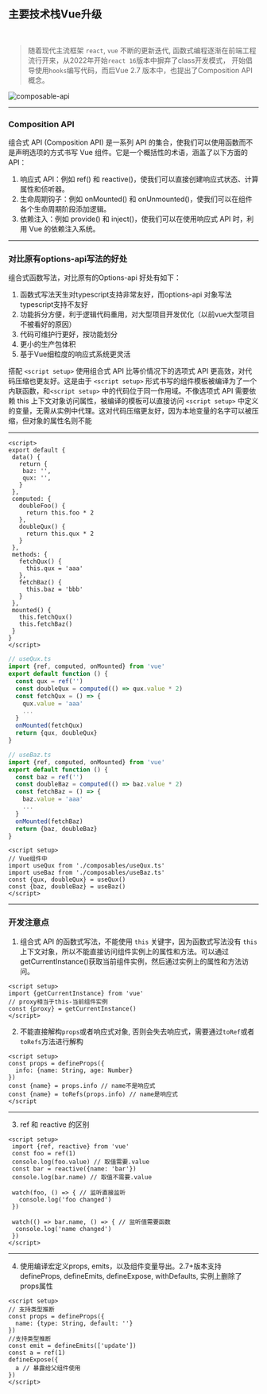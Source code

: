 ## <logos-vue v-motion :initial="{opacity: 0, y: 100}" :enter="{opacity: 1, y: 0, scale: 1}" class="rotate"/> 主要技术栈Vue升级


<br /> 

> 随着现代主流框架 `react`, `vue` 不断的更新迭代,  函数式编程逐渐在前端工程流行开来，从2022年开始`react 16`版本中摒弃了class开发模式， 开始倡导使用`hooks`编写代码，而后Vue 2.7 版本中，也提出了Composition API概念。

<div class="flex align-center justify-center">
  <img src="/assets/images/composable-api.jpg" class="w-70%" alt="composable-api" />
</div>



--- 

### Composition API

组合式 API (Composition API) 是一系列 API 的集合，使我们可以使用函数而不是声明选项的方式书写 Vue 组件。它是一个概括性的术语，涵盖了以下方面的 API：

1. 响应式 API：例如 ref() 和 reactive()，使我们可以直接创建响应式状态、计算属性和侦听器。
2. 生命周期钩子：例如 onMounted() 和 onUnmounted()，使我们可以在组件各个生命周期阶段添加逻辑。
3. 依赖注入：例如 provide() 和 inject()，使我们可以在使用响应式 API 时，利用 Vue 的依赖注入系统。

---

### 对比原有options-api写法的好处

组合式函数写法，对比原有的Options-api 好处有如下：

1. 函数式写法天生对typescript支持非常友好，而options-api 对象写法typescript支持不友好
2. 功能拆分方便，利于逻辑代码重用，对大型项目开发优化（以前vue大型项目不被看好的原因）
3. 代码可维护行更好，按功能划分
4. 更小的生产包体积
5. 基于Vue细粒度的响应式系统更灵活


搭配 `<script setup>` 使用组合式 API 比等价情况下的选项式 API 更高效，对代码压缩也更友好。这是由于 `<script setup>` 形式书写的组件模板被编译为了一个内联函数，和`<script setup>` 中的代码位于同一作用域。不像选项式 API 需要依赖 this 上下文对象访问属性，被编译的模板可以直接访问 `<script setup>` 中定义的变量，无需从实例中代理。这对代码压缩更友好，因为本地变量的名字可以被压缩，但对象的属性名则不能

---

<div class="flex flex-row">
  <div class="flex-1 mr-2">
  
   ```vue
   <script>
   export default {
    data() {
      return {
       baz: '',
       qux: '',
      }
    },
    computed: {
      doubleFoo() {
        return this.foo * 2
      },
      doubleQux() {
        return this.qux * 2
      }
    },
    methods: {
      fetchQux() {
        this.qux = 'aaa'
      },
      fetchBaz() {
        this.baz = 'bbb'
      }
    },
    mounted() {
      this.fetchQux()
      this.fetchBaz()
    }
   }
   </script>
   ```

  </div>
  <div class="flex-1 flex-col">
  
  <div class="mb-2">

  ```ts
  // useQux.ts
  import {ref, computed, onMounted} from 'vue'
  export default function () {
    const qux = ref('')
    const doubleQux = computed(() => qux.value * 2)
    const fetchQux = () => {
      qux.value = 'aaa'
      ...
    }
    onMounted(fetchQux)
    return {qux, doubleQux}
  }
  ```

  </div>

  <div class="mb-2">

  ```ts
  // useBaz.ts
  import {ref, computed, onMounted} from 'vue'
  export default function () {
    const baz = ref('')
    const doubleBaz = computed(() => baz.value * 2)
    const fetchBaz = () => {
      baz.value = 'aaa'
      ...
    }
    onMounted(fetchBaz)
    return {baz, doubleBaz}
  }
  ```

  </div>

  <div>

  ```vue
  <script setup>
  // Vue组件中
  import useQux from './composables/useQux.ts'
  import useBaz from './composables/useBaz.ts'
  const {qux, doubleQux} = useQux()
  const {baz, doubleBaz} = useBaz()
  </script>
  ```

  </div>
  </div>
</div>

---

### <carbon-warning-alt class="text-red-500" />开发注意点

1. 组合式 API 的函数式写法，不能使用 `this` 关键字，因为函数式写法没有 `this` 上下文对象，所以不能直接访问组件实例上的属性和方法。可以通过getCurrentInstance()获取当前组件实例，然后通过实例上的属性和方法访问。

```vue
<script setup>
import {getCurrentInstance} from 'vue'
// proxy相当于this-当前组件实例
const {proxy} = getCurrentInstance()
</script>
```

2. 不能直接解构`props`或者响应式对象, 否则会失去响应式，需要通过`toRef`或者`toRefs`方法进行解构

```vue
<script setup>
const props = defineProps({
  info: {name: String, age: Number}
})
const {name} = props.info // name不是响应式
const {name} = toRefs(props.info) // name是响应式
</script
```

--- 

3. ref 和 reactive 的区别

```vue
<script setup>
 import {ref, reactive} from 'vue'
 const foo = ref(1)
 console.log(foo.value) // 取值需要.value
 const bar = reactive({name: 'bar'})
 console.log(bar.name) // 取值不需要.value

 watch(foo, () => { // 监听直接监听
   console.log('foo changed')
 })

 watch(() => bar.name, () => { // 监听值需要函数
  console.log('name changed')
 })
</script>
```

---

4. 使用编译宏定义props, emits，以及组件变量导出。2.7+版本支持 defineProps, defineEmits, defineExpose, withDefaults, 实例上删除了props属性

```vue
<script setup>
// 支持类型推断
const props = defineProps({
  name: {type: String, default: ''}
})
//支持类型推断
const emit = defineEmits(['update'])
const a = ref(1)
defineExpose({
  a // 暴露给父组件使用
})
</script>
```
